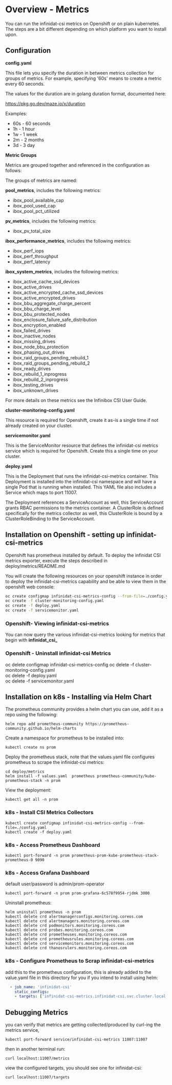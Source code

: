 
# Overview - Metrics

You can run the infinidat-csi metrics on Openshift or on plain kubernetes.  The steps are a bit
different depending on which platform you want to install upon.

## Configuration

**config.yaml**

This file lets you specify the duration in between metrics collection for
groups of metrics.  For example, specifying '60s' means to create a metric every
60 seconds.

The values for the duration are in golang duration format, documented here:

https://pkg.go.dev/maze.io/x/duration

Examples:
 - 60s - 60 seconds
 - 1h - 1 hour
 - 1w - 1 week
 - 2m - 2 months
 - 3d - 3 day

**Metric Groups**

Metrics are grouped together and referenced in the configuration
as follows:

The groups of metrics are named:

**pool_metrics**, includes the following metrics:
 - ibox_pool_available_cap
 - ibox_pool_used_cap
 - ibox_pool_pct_utilized

**pv_metrics**, includes the following metrics:
 - ibox_pv_total_size

**ibox_performance_metrics**, includes the following metrics:
 - ibox_perf_iops
 - ibox_perf_throughput
 - ibox_perf_latency

**ibox_system_metrics**, includes the following metrics:
 - ibox_active_cache_ssd_devices
 - ibox_active_drives
 - ibox_active_encrypted_cache_ssd_devices
 - ibox_active_encrypted_drives
 - ibox_bbu_aggregate_charge_percent
 - ibox_bbu_charge_level
 - ibox_bbu_protected_nodes
 - ibox_enclosure_failure_safe_distribution
 - ibox_encryption_enabled
 - ibox_failed_drives
 - ibox_inactive_nodes
 - ibox_missing_drives
 - ibox_node_bbu_protection
 - ibox_phasing_out_drives
 - ibox_raid_groups_pending_rebuild_1
 - ibox_raid_groups_pending_rebuild_2
 - ibox_ready_drives
 - ibox_rebuild_1_inprogress
 - ibox_rebuild_2_inprogress
 - ibox_testing_drives
 - ibox_unknown_drives

For more details on these metrics see the Infinibox CSI User Guide.

**cluster-monitoring-config.yaml**

This resource is required for Openshift, create it as-is a single time if not already
created on your cluster.

**servicemonitor.yaml**

This is the ServiceMonitor resource that defines the infinidat-csi metrics service
which is required for Openshift.  Create this a single time on your cluster.

**deploy.yaml**

This is the Deployment that runs the infinidat-csi-metrics container.  This Deployment is installed into the infinidat-csi namespace and will have a single Pod that is running when installed.  This YAML file also includes a Service which maps to port 11007.

The Deployment references a ServiceAccount as well, this ServiceAccount grants RBAC permissions to the metrics container.  A ClusterRole is defined specifically for the metrics collector as well, this ClusterRole is bound by a ClusterRoleBinding to the ServiceAccount.

## Installation on Openshift - setting up infinidat-csi-metrics

Openshift has prometheus installed by default.  To deploy the infinidat CSI metrics exporter, execute 
the steps described in deploy/metrics/README.md

You will create the following resources on your openshift instance in order
to deploy the infinidat-csi-metrics capability and be able to view them
in the openshift web console:

```bash
oc create configmap infinidat-csi-metrics-config --from-file=./config.yaml
oc create -f cluster-monitoring-config.yaml  
oc create -f deploy.yaml  
oc create -f servicemonitor.yaml
```

### Openshift- Viewing infinidat-csi-metrics

You can now query the various infinidat-csi-metrics looking for metrics that
begin with **infinidat_csi_**

### Openshift - Uninstall infinidat-csi Metrics

oc delete configmap infinidat-csi-metrics-config 
oc delete -f cluster-monitoring-config.yaml  
oc delete -f deploy.yaml  
oc delete -f servicemonitor.yaml

## Installation on k8s - Installing via Helm Chart
The prometheus community provides a helm chart you can use, add it as a repo using the following:

```
helm repo add prometheus-community https://prometheus-community.github.io/helm-charts
```

Create a namespace for prometheus to be installed into:

```
kubectl create ns prom
```

Deploy the prometheus stack, note that the values.yaml file configures prometheus to scrape the infinidat-csi
metrics:

```
cd deploy/metrics
helm install -f values.yaml  prometheus prometheus-community/kube-prometheus-stack -n prom
```

View the deployment:

```
kubectl get all -n prom
```

### k8s - Install CSI Metrics Collectors

```
kubectl create configmap infinidat-csi-metrics-config --from-file=./config.yaml
kubectl create -f deploy.yaml
```

### k8s - Access Prometheus Dashboard

```
kubectl port-forward -n prom prometheus-prom-kube-prometheus-stack-prometheus-0 9090
```

### k8s - Access Grafana Dashboard

default user/password is admin/prom-operator

```
kubectl port-forward -n prom prom-grafana-6c578f9954-rjdmk 3000
```

Uninstall prometheus:

```
helm uninstall prometheus -n prom
kubectl delete crd alertmanagerconfigs.monitoring.coreos.com
kubectl delete crd alertmanagers.monitoring.coreos.com
kubectl delete crd podmonitors.monitoring.coreos.com
kubectl delete crd probes.monitoring.coreos.com
kubectl delete crd prometheuses.monitoring.coreos.com
kubectl delete crd prometheusrules.monitoring.coreos.com
kubectl delete crd servicemonitors.monitoring.coreos.com
kubectl delete crd thanosrulers.monitoring.coreos.com
```

### k8s - Configure Prometheus to Scrap infinidat-csi-metrics

add this to the prometheus configuration, this is already added to the value.yaml file in this directory for you if 
you intend to install using helm:

```yaml
  - job_name: 'infinidat-csi'
    static_configs:
    - targets: ['infinidat-csi-metrics.infinidat-csi.svc.cluster.local:11007]
```

## Debugging Metrics

you can verify that metrics are getting collected/produced by curl-ing the metrics service,


```
kubectl port-forward service/infinidat-csi-metrics 11007:11007
```

then in another terminal run:

```
curl localhost:11007/metrics
```

view the configured targets, you should see one for infinidat-csi:

```
curl localhost:11007/targets
```

